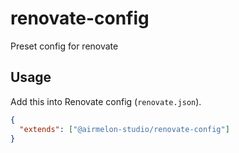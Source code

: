 # renovate-config

Preset config for renovate

## Usage

Add this into Renovate config (`renovate.json`).

```json
{
  "extends": ["@airmelon-studio/renovate-config"]
}
```
